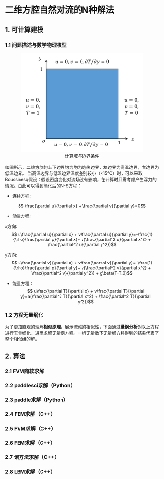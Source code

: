 # 二维方腔自然对流的N种解法

## 1. 可计算建模
### 1.1 问题描述与数学物理模型

<div align="center">
  <img src="images/computational domain.png" alt="computational domain" width="400">
</div>

<div align="center">
    计算域与边界条件
</div>

<br>
如图所示，二维方腔的上下边界均为均为绝热边界，左边界为高温边界，右边界为低温边界。
当高温边界与低温边界温度差别较小（<15℃）时，可以采取Boussinesq假设：假设密度变化对流场没有影响，在计算时只需考虑产生浮力的情况。由此可以得到简化后的N-S方程：

- 连续方程:

$$ \frac{\partial u}{\partial x} +  \frac{\partial v}{\partial y}=0$$

- 动量方程:

`x`方向: 
$$ u\frac{\partial u}{\partial x} +  v\frac{\partial u}{\partial y}=-\frac{1}{\rho}\frac{\partial p}{\partial x}+ v(\frac{\partial^2 u}{\partial x^2} + \frac{\partial^2 u}{\partial y^2})$$

`y`方向: 
$$ u\frac{\partial v}{\partial x} +  v\frac{\partial v}{\partial y}=-\frac{1}{\rho}\frac{\partial p}{\partial y}+ v(\frac{\partial^2 v}{\partial x^2} + \frac{\partial^2 v}{\partial y^2}) + g\beta(T-T_0)$$

- 能量方程：
$$ u\frac{\partial T}{\partial x} +  v\frac{\partial T}{\partial y}=a(\frac{\partial^2 T}{\partial x^2} + \frac{\partial^2 T}{\partial y^2})$$

### 1.2 方程无量纲化

为了更加直观的理解**相似原理**，展示流动的相似性，下面通过**量纲分析**对以上方程进行无量纲化，进而求解无量纲方程。一组无量数下无量纲方程得到的结果代表了整个相似组的解。


## 2. 算法
### 2.1 FVM商软求解



### 2.2 paddlesci求解（Python）


### 2.3 paddle求解（Python）


### 2.4 FEM求解（C++）



### 2.5 FVM求解（C++）



### 2.6 FEM求解（C++）



### 2.7 谱方法求解（C++）


### 2.8 LBM求解（C++）